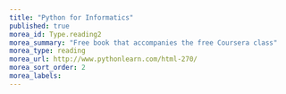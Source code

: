 ```yaml
---
title: "Python for Informatics"
published: true
morea_id: Type.reading2
morea_summary: "Free book that accompanies the free Coursera class"
morea_type: reading
morea_url: http://www.pythonlearn.com/html-270/
morea_sort_order: 2
morea_labels:
---
```


